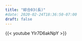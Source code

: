 ```yaml
---
title: "綜合03(長)"
#date: 2020-02-24T18:36:50-07:00
draft: false
---
```

{{< youtube YIr7D6akNpY >}}

